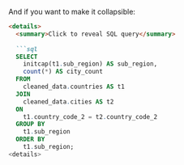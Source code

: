 
And if you want to make it collapsible:

```markdown
<details>
  <summary>Click to reveal SQL query</summary>
  
  ```sql
  SELECT 
    initcap(t1.sub_region) AS sub_region,
    count(*) AS city_count
  FROM
    cleaned_data.countries AS t1
  JOIN 
    cleaned_data.cities AS t2
  ON
    t1.country_code_2 = t2.country_code_2
  GROUP BY
    t1.sub_region
  ORDER BY 
    t1.sub_region;
<details>
